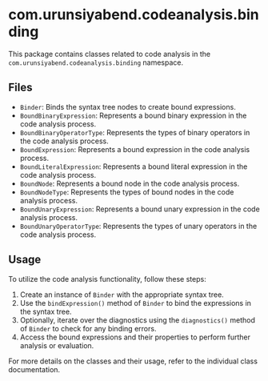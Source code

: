 # com.urunsiyabend.codeanalysis.binding

This package contains classes related to code analysis in the `com.urunsiyabend.codeanalysis.binding` namespace.

## Files

- `Binder`: Binds the syntax tree nodes to create bound expressions.
- `BoundBinaryExpression`: Represents a bound binary expression in the code analysis process.
- `BoundBinaryOperatorType`: Represents the types of binary operators in the code analysis process.
- `BoundExpression`: Represents a bound expression in the code analysis process.
- `BoundLiteralExpression`: Represents a bound literal expression in the code analysis process.
- `BoundNode`: Represents a bound node in the code analysis process.
- `BoundNodeType`: Represents the types of bound nodes in the code analysis process.
- `BoundUnaryExpression`: Represents a bound unary expression in the code analysis process.
- `BoundUnaryOperatorType`: Represents the types of unary operators in the code analysis process.

## Usage

To utilize the code analysis functionality, follow these steps:

1. Create an instance of `Binder` with the appropriate syntax tree.
2. Use the `bindExpression()` method of `Binder` to bind the expressions in the syntax tree.
3. Optionally, iterate over the diagnostics using the `diagnostics()` method of `Binder` to check for any binding errors.
4. Access the bound expressions and their properties to perform further analysis or evaluation.

For more details on the classes and their usage, refer to the individual class documentation.

